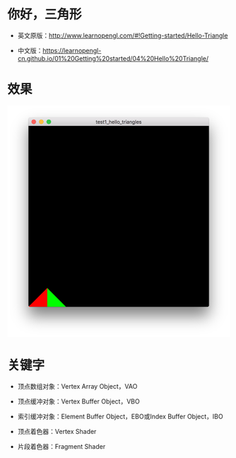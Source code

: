 # 你好，三角形

- 英文原版：http://www.learnopengl.com/#!Getting-started/Hello-Triangle

- 中文版：https://learnopengl-cn.github.io/01%20Getting%20started/04%20Hello%20Triangle/

# 效果
![](../../../../README/test1_hello_triangles.png)

# 关键字

- 顶点数组对象：Vertex Array Object，VAO

- 顶点缓冲对象：Vertex Buffer Object，VBO

- 索引缓冲对象：Element Buffer Object，EBO或Index Buffer Object，IBO

- 顶点着色器：Vertex Shader

- 片段着色器：Fragment Shader
